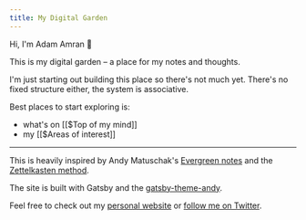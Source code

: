 ```yaml
---
title: My Digital Garden
---
```


Hi, I'm Adam Amran 👋

This is my digital garden – a place for my notes and thoughts.

I'm just starting out building this place so there's not much yet. 
There's no fixed structure either, the system is associative. 

Best places to start exploring is:
- what's on [[$Top of my mind]]
- my [[$Areas of interest]]

---

This is heavily inspired by Andy Matuschak's [Evergreen notes](https://notes.andymatuschak.org/z4SDCZQeRo4xFEQ8H4qrSqd68ucpgE6LU155C) and the [Zettelkasten method](https://zettelkasten.de/).

The site is built with Gatsby and the [gatsby-theme-andy](https://github.com/aravindballa/gatsby-theme-andy).

Feel free to check out my [personal website](https://amran.cz) or [follow me on Twitter](https://twitter.com/amrancz).


